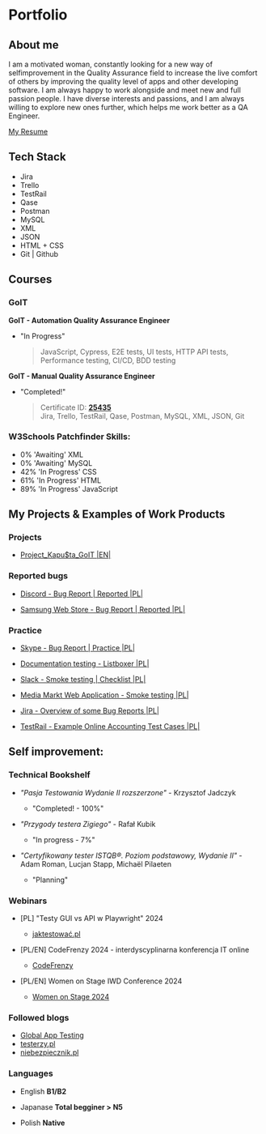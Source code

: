 # Portfolio

## About me

I am a motivated woman, constantly looking for a new way of selfimprovement in the Quality Assurance field to increase the live
comfort of others by improving the quality level of apps and other developing software. I am always happy to work alongside and meet new and full passion people.
I have diverse interests and passions, and I am always willing to explore new ones further,
which helps me work better as a QA Engineer.

[My Resume](https://drive.google.com/file/d/1bMTUV6jLFu7zVNd3j-O39Ja3mNe8oKx0/view?usp=sharing)

## Tech Stack

- Jira
- Trello
- TestRail
- Qase
- Postman
- MySQL
- XML
- JSON
- HTML + CSS
- Git | Github

## Courses

### GoIT

**GoIT - Automation Quality Assurance Engineer**

- "In Progress"
  > JavaScript, Cypress, E2E tests, UI tests, HTTP API tests, Performance testing, CI/CD, BDD testing

**GoIT - Manual Quality Assurance Engineer**

- "Completed!"
  > Certificate ID:
  > [**25435**](https://drive.google.com/file/d/1YSF7cdC86hxwpAVeqwzIRy5GSEhfZyM_/view?usp=sharing)</br>
  > Jira, Trello, TestRail, Qase, Postman, MySQL, XML, JSON, Git

### W3Schools Patchfinder Skills:

- 0% 'Awaiting' XML
- 0% 'Awaiting' MySQL
- 42% 'In Progress' CSS
- 61% 'In Progress' HTML
- 89% 'In Progress' JavaScript

## My Projects & Examples of Work Products

### Projects

- [Project_Kapu$ta_GoIT |EN|](https://github.com/MioLuczak/Project_Kapusta)

### Reported bugs

- [Discord - Bug Report | Reported |PL|](https://drive.google.com/file/d/1XvZAP7MohiaUTo_Bg_8UtlzFPbtCZQTo/view?usp=sharing)

- [Samsung Web Store - Bug Report | Reported |PL|](https://drive.google.com/file/d/1XWWcqAtT4UEAA0DBMUl0HA7EFT78KHE2/view?usp=sharing)

### Practice

- [Skype - Bug Report | Practice |PL|](https://drive.google.com/file/d/1cTX439NJNxUpervl1Vsk_jZ2U-i8tBB-/view?usp=sharing)

- [Documentation testing - Listboxer |PL|](https://drive.google.com/file/d/1PprvSo00JEdhbnH-JI3lmyBRr5kXg8Cm/view?usp=sharing)

- [Slack - Smoke testing | Checklist |PL|](https://drive.google.com/file/d/17KsqaMVbRkSUB3Ycgcq5mSEek28pV4J5/view?usp=sharing)

- [Media Markt Web Application - Smoke testing |PL|](https://drive.google.com/file/d/1UHNS3ZyM4gA_RXm4md-C9ZzCCvCe9aBZ/view?usp=sharing)

- [Jira - Overview of some Bug Reports |PL|](https://drive.google.com/file/d/18Xb20MpS3FSver5dtjE-_Jt_xVKxic-r/view?usp=sharing)

- [TestRail - Example Online Accounting Test Cases |PL|](https://drive.google.com/file/d/1JClCLc58rECJ4_FXpU4vp083N-MOQrjR/view?usp=sharing)

## Self improvement:

### Technical Bookshelf

- _"Pasja Testowania Wydanie II rozszerzone"_ - Krzysztof Jadczyk

  - "Completed! - 100%"

- _"Przygody testera Zigiego"_ - Rafał Kubik

  - "In progress - 7%"

- _"Certyfikowany tester ISTQB®. Poziom podstawowy, Wydanie II"_ - Adam Roman, Lucjan Stapp, Michaël Pilaeten
  - "Planning"

### Webinars

- [PL] "Testy GUI vs API w Playwright" 2024

  - [jaktestować.pl](https://jaktestowac.pl/)

- [PL/EN] CodeFrenzy 2024 - interdyscyplinarna konferencja IT online

  - [CodeFrenzy](https://codefrenzy.pl/)

- [PL/EN] Women on Stage IWD Conference 2024
  - [Women on Stage 2024](https://www.womenonstage.net/iwd-2024)

### Followed blogs

- [Global App Testing](https://www.globalapptesting.com/blog)
- [testerzy.pl](https://testerzy.pl/)
- [niebezpiecznik.pl](https://niebezpiecznik.pl/category/all/)

### Languages

- English **B1/B2**

- Japanase **Total begginer > N5**

- Polish **Native**
